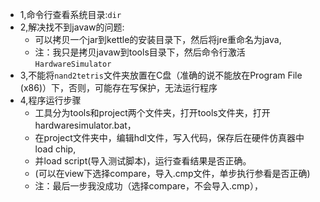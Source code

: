 * 1,命令行查看系统目录:```dir```
* 2,解决找不到javaw的问题:
  * 可以拷贝一个jar到kettle的安装目录下，然后将jre重命名为java,
  * 注：我只是拷贝javaw到tools目录下，然后命令行激活```HardwareSimulator```
* 3,不能将```nand2tetris```文件夹放置在C盘（准确的说不能放在Program File (x86)）下，否则，可能存在写保护，无法运行程序
* 4,程序运行步骤
  * 工具分为tools和project两个文件夹，打开tools文件夹，打开hardwaresimulator.bat，
  * 在project文件夹中，编辑hdl文件，写入代码，保存后在硬件仿真器中load chip,
  * 并load script(导入测试脚本)，运行查看结果是否正确。
  * (可以在view下选择compare，导入.cmp文件，单步执行参看是否正确)
  * 注：最后一步我没成功（选择compare，不会导入.cmp），
